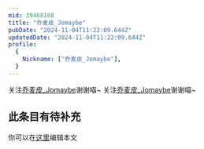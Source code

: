 ```yaml
---
mid: 39468108
title: "乔麦皮_Jomaybe"
pubDate: "2024-11-04T11:22:09.644Z"
updatedDate: "2024-11-04T11:22:09.644Z"
profile:
  {
    Nickname: ["乔麦皮_Jomaybe"],
  }
---
```


关注[乔麦皮_Jomaybe](https://space.bilibili.com/39468108)谢谢喵~ 关注[乔麦皮_Jomaybe](https://space.bilibili.com/39468108)谢谢喵~

## 此条目有待补充
你可以在[这里](https://github.com/Yuhanawa/VTuber.ICU-Content/edit/master/v/乔麦皮_Jomaybe/index.md)编辑本文

